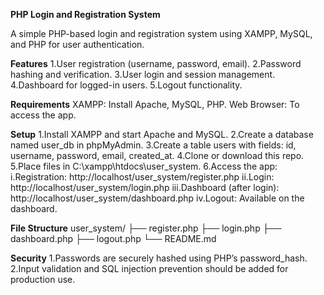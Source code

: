 **PHP Login and Registration System**

A simple PHP-based login and registration system using XAMPP, MySQL, and PHP for user authentication.

**Features**
1.User registration (username, password, email).
2.Password hashing and verification.
3.User login and session management.
4.Dashboard for logged-in users.
5.Logout functionality.

**Requirements**
XAMPP: Install Apache, MySQL, PHP.
Web Browser: To access the app.

**Setup**
1.Install XAMPP and start Apache and MySQL.
2.Create a database named user_db in phpMyAdmin.
3.Create a table users with fields: id, username, password, email, created_at.
4.Clone or download this repo.
5.Place files in C:\xampp\htdocs\user_system.
6.Access the app:
    i.Registration: http://localhost/user_system/register.php
    ii.Login: http://localhost/user_system/login.php
    iii.Dashboard (after login): http://localhost/user_system/dashboard.php
    iv.Logout: Available on the dashboard.

**File Structure**
user_system/
├── register.php
├── login.php
├── dashboard.php
├── logout.php
└── README.md

**Security**
1.Passwords are securely hashed using PHP’s password_hash.
2.Input validation and SQL injection prevention should be added for production use.
